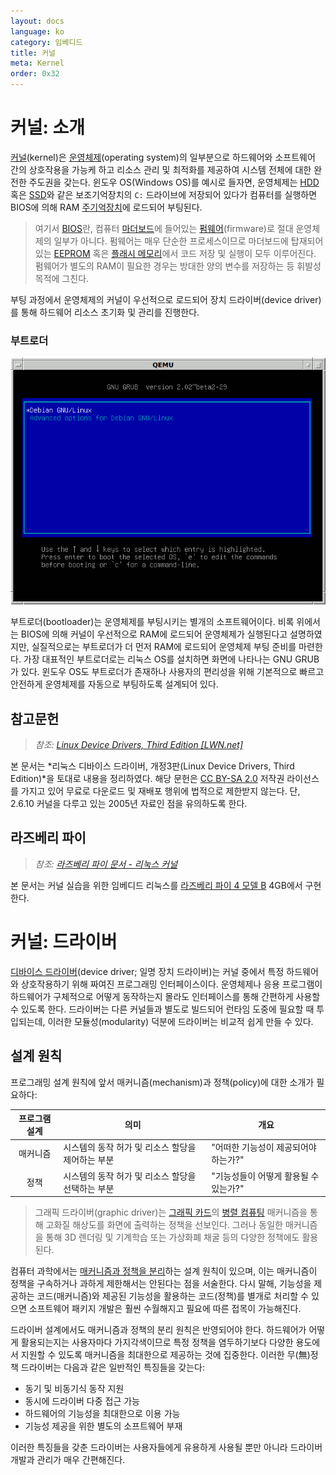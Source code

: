 ```yaml
---
layout: docs
language: ko
category: 임베디드
title: 커널
meta: Kernel
order: 0x32
---
```

# 커널: 소개
[커널](https://ko.wikipedia.org/wiki/커널_(컴퓨팅))(kernel)은 [운영체제](https://ko.wikipedia.org/wiki/운영_체제)(operating system)의 일부분으로 하드웨어와 소프트웨어 간의 상호작용을 가능케 하고 리소스 관리 및 최적화를 제공하여 시스템 전체에 대한 완전한 주도권을 갖는다. 윈도우 OS(Windows OS)를 예시로 들자면, 운영체제는 [HDD](https://ko.wikipedia.org/wiki/하드_디스크_드라이브) 혹은 [SSD](https://ko.wikipedia.org/wiki/솔리드_스테이트_드라이브)와 같은 보조기억장치의 `C:` 드라이브에 저장되어 있다가 컴퓨터를 실행하면 BIOS에 의해 RAM [주기억장치](https://ko.wikipedia.org/wiki/주기억장치)에 로드되어 부팅된다.

> 여기서 [BIOS](https://ko.wikipedia.org/wiki/바이오스)란, 컴퓨터 [마더보드](https://ko.wikipedia.org/wiki/메인보드)에 들어있는 [펌웨어](https://ko.wikipedia.org/wiki/펌웨어)(firmware)로 절대 운영체제의 일부가 아니다. 펌웨어는 매우 단순한 프로세스이므로 마더보드에 탑재되어 있는 [EEPROM](https://ko.wikipedia.org/wiki/EEPROM) 혹은 [플래시 메모리](https://ko.wikipedia.org/wiki/플래시_메모리)에서 코드 저장 및 실행이 모두 이루어진다. 펌웨어가 별도의 RAM이 필요한 경우는 방대한 양의 변수를 저장하는 등 휘발성 목적에 그친다.

부팅 과정에서 운영체제의 커널이 우선적으로 로드되어 장치 드라이버(device driver)를 통해 하드웨어 리소스 초기화 및 관리를 진행한다.

### 부트로더
![GNU GRUB 부트로더<sub><i>출처: <a href="https://commons.wikimedia.org/wiki/File:Debian_Unstable_GRUB2_(2015).png">위키미디어</a></i></sub>](/images/docs/kernel/kernel_bootloader_GRUB2.png)

부트로더(bootloader)는 운영체제를 부팅시키는 별개의 소프트웨어이다. 비록 위에서는 BIOS에 의해 커널이 우선적으로 RAM에 로드되어 운영체제가 실행된다고 설명하였지만, 실질적으로는 부트로더가 더 먼저 RAM에 로드되어 운영체제 부팅 준비를 마련한다. 가장 대표적인 부트로더로는 리눅스 OS를 설치하면 화면에 나타나는 GNU GRUB가 있다. 윈도우 OS도 부트로더가 존재하나 사용자의 편리성을 위해 기본적으로 빠르고 안전하게 운영체제를 자동으로 부팅하도록 설계되어 있다.

## 참고문헌
> *참조: [Linux Device Drivers, Third Edition [LWN.net]](https://lwn.net/Kernel/LDD3/)*

본 문서는 *리눅스 디바이스 드라이버, 개정3판(Linux Device Drivers, Third Edition)*을 토대로 내용을 정리하였다. 해당 문헌은 [CC BY-SA 2.0](https://creativecommons.org/licenses/by-sa/2.0/) 저작권 라이선스를 가지고 있어 무료로 다운로드 및 재배포 행위에 법적으로 제한받지 않는다. 단, 2.6.10 커널을 다루고 있는 2005년 자료인 점을 유의하도록 한다.

## 라즈베리 파이
> *참조: [라즈베리 파이 문서 - 리눅스 커널](https://www.raspberrypi.com/documentation/computers/linux_kernel.html)*

본 문서는 커널 실습을 위한 임베디드 리눅스를 [라즈베리 파이 4 모델 B](https://www.raspberrypi.com/products/raspberry-pi-4-model-b/) 4GB에서 구현한다.

# 커널: 드라이버
[디바이스 드라이버](https://ko.wikipedia.org/wiki/장치_드라이버)(device driver; 일명 장치 드라이버)는 커널 중에서 특정 하드웨어와 상호작용하기 위해 짜여진 프로그래밍 인터페이스이다. 운영체제나 응용 프로그램이 하드웨어가 구체적으로 어떻게 동작하는지 몰라도 인터페이스를 통해 간편하게 사용할 수 있도록 한다. 드라이버는 다른 커널들과 별도로 빌드되어 런타임 도중에 필요할 때 투입되는데, 이러한 모듈성(modularity) 덕분에 드라이버는 비교적 쉽게 만들 수 있다.

## 설계 원칙
프로그래밍 설계 원칙에 앞서 매커니즘(mechanism)과 정책(policy)에 대한 소개가 필요하다:

| 프로그램 설계 | 의미 | 개요                     |
|:-------:|---|------------------------|
| 매커니즘    | 시스템의 동작 허가 및 리소스 할당을 제어하는 부분 | "어떠한 기능성이 제공되어야 하는가?"  |
| 정책      | 시스템의 동작 허가 및 리소스 할당을 선택하는 부분 |"기능성들이 어떻게 활용될 수 있는가?" |

> 그래픽 드라이버(graphic driver)는 [그래픽 카드](https://ko.wikipedia.org/wiki/그래픽_카드)의 [병렬 컴퓨팅](https://ko.wikipedia.org/wiki/병렬_컴퓨팅) 매커니즘을 통해 고화질 해상도를 화면에 출력하는 정책을 선보인다. 그러나 동일한 매커니즘을 통해 3D 렌더링 및 기계학습 또는 가상화폐 채굴 등의 다양한 정책에도 활용된다.

컴퓨터 과학에서는 [매커니즘과 정책을 분리](https://en.wikipedia.org/wiki/Separation_of_mechanism_and_policy)하는 설계 원칙이 있으며, 이는 매커니즘이 정책을 구속하거나 과하게 제한해서는 안된다는 점을 서술한다. 다시 말해, 기능성을 제공하는 코드(매커니즘)와 제공된 기능성을 활용하는 코드(정책)를 별개로 처리할 수 있으면 소프트웨어 패키지 개발은 훨씬 수월해지고 필요에 따른 접목이 가능해진다.

드라이버 설계에서도 매커니즘과 정책의 분리 원칙은 반영되어야 한다. 하드웨어가 어떻게 활용되는지는 사용자마다 가지각색이므로 특정 정책을 염두하기보다 다양한 용도에서 지원할 수 있도록 매커니즘을 최대한으로 제공하는 것에 집중한다. 이러한 무(無)정책 드라이버는 다음과 같은 일반적인 특징들을 갖는다:

* 동기 및 비동기식 동작 지원
* 동시에 드라이버 다중 접근 가능
* 하드웨어의 기능성을 최대한으로 이용 가능
* 기능성 제공을 위한 별도의 소프트웨어 부재

이러한 특징들을 갖춘 드라이버는 사용자들에게 유용하게 사용될 뿐만 아니라 드라이버 개발과 관리가 매우 간편해진다.

